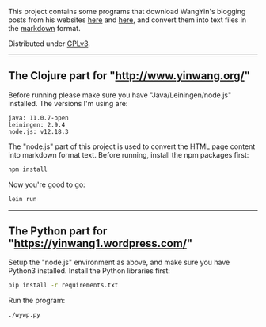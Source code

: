 This project contains some programs that download WangYin's blogging posts from his websites [here](http://www.yinwang.org/) and [here](https://yinwang1.wordpress.com/),  and convert them into text files in the [markdown](https://en.wikipedia.org/wiki/Markdown) format.

Distributed under [GPLv3](https://www.gnu.org/licenses/gpl-3.0.txt).

---

## The Clojure part for "http://www.yinwang.org/"

Before running please make sure you have "Java/Leiningen/node.js" installed. The versions I'm using are:

```
java: 11.0.7-open
leiningen: 2.9.4
node.js: v12.18.3
```

The "node.js" part of this project is used to convert the HTML page content into markdown format text. Before running, install the npm packages first:

```bash
npm install
```

Now you're good to go:


```bash
lein run
```

---

## The Python part for "https://yinwang1.wordpress.com/"

Setup the "node.js" environment as above, and make sure you have Python3 installed. Install the Python libraries first:

```bash
pip install -r requirements.txt
```

Run the program:

```bash
./wywp.py
```

